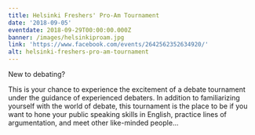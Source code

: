 ```yaml
---
title: Helsinki Freshers' Pro-Am Tournament
date: '2018-09-05'
eventdate: 2018-09-29T00:00:00.000Z
banner: /images/helsinkiproam.jpg
link: 'https://www.facebook.com/events/2642562352634920/'
alt: helsinki-freshers-pro-am-tournament
---
```

New to debating?

This is your chance to experience the excitement of a debate tournament under the guidance of experienced debaters. In addition to familiarizing yourself with the world of debate, this tournament is the place to be if you want to hone your public speaking skills in English, practice lines of argumentation, and meet other like-minded people...
